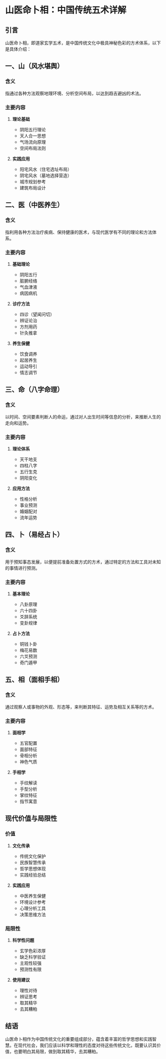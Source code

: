 # 山医命卜相：中国传统五术详解

## 引言

山医命卜相，即道家玄学五术，是中国传统文化中极具神秘色彩的方术体系，以下是具体介绍：

## 一、山（风水堪舆）

### 含义

指通过各种方法观察地理环境、分析空间布局，以达到趋吉避凶的术法。

### 主要内容

1. **理论基础**

   - 阴阳五行理论
   - 天人合一思想
   - 气场流向原理
   - 空间布局法则

2. **实践应用**

   - 阳宅风水（住宅选址布局）
   - 阴宅风水（墓地选择营造）
   - 城市规划参考
   - 建筑布局设计

## 二、医（中医养生）

### 含义

指利用各种方法治疗疾病、保持健康的医术，与现代医学有不同的理论和方法体系。

### 主要内容

1. **基础理论**

   - 阴阳五行
   - 脏腑经络
   - 气血津液
   - 病因病机

2. **诊疗方法**

   - 四诊（望闻问切）
   - 辨证论治
   - 方剂用药
   - 针灸推拿

3. **养生保健**

   - 饮食调养
   - 起居养生
   - 运动导引
   - 情志调节

## 三、命（八字命理）

### 含义

以时间、空间要素判断人的命运，通过对人出生时间等信息的分析，来推断人生的走向和运势。

### 主要内容

1. **理论体系**

   - 天干地支
   - 四柱八字
   - 五行生克
   - 阴阳变化

2. **应用方法**

   - 性格分析
   - 事业预测
   - 婚姻配对
   - 流年运势

## 四、卜（易经占卜）

### 含义

用于预知事态发展，以便提前准备处置方式的方术，通过特定的方法和工具对未知的事情进行预测。

### 主要内容

1. **基本理论**

   - 八卦原理
   - 六十四卦
   - 爻辞系统
   - 变卦规律

2. **占卜方法**

   - 铜钱卜卦
   - 梅花易数
   - 六爻预测
   - 奇门遁甲

## 五、相（面相手相）

### 含义

通过观察人或事物的外观、形态等，来判断其特征、运势及相互关系等的方术。

### 主要内容

1. **面相学**

   - 五官配置
   - 面部特征
   - 骨相分析
   - 神色气质

2. **手相学**

   - 手纹解读
   - 手型分析
   - 掌纹特征
   - 指节寓意

## 现代价值与局限性

### 价值

1. **文化传承**

   - 传统文化保护
   - 民族智慧传承
   - 哲学思想体现
   - 实践经验总结

2. **实践应用**
   - 中医养生保健
   - 环境设计参考
   - 心理分析工具
   - 决策思维方法

### 局限性

1. **科学性问题**

   - 玄学色彩浓厚
   - 缺乏科学验证
   - 主观性较强
   - 预测性有限

2. **使用建议**
   - 理性对待
   - 辨证思考
   - 取其精华
   - 去其糟粕

## 结语

山医命卜相作为中国传统文化的重要组成部分，蕴含着丰富的哲学思想和实践智慧。在现代社会，我们应该以科学和理性的态度对待这些传统文化，既要认识其价值，也要明白其局限，做到取其精华，去其糟粕。
